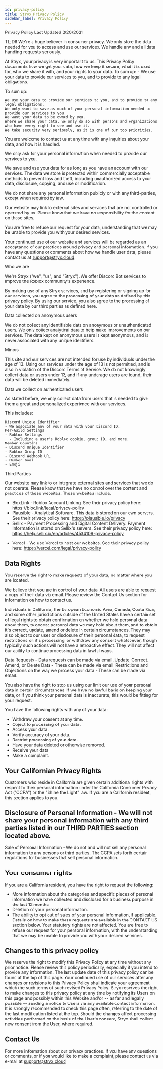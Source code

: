 ```yaml
---
id: privacy-policy
title: Stryx Privacy Policy
sidebar_label: Privacy Policy
---
```



Privacy Policy
Last Updated 2/20/2021

TL;DR We're a huge believer in consumer privacy. We only store the data needed for you to access and use our services. We handle any and all data handling requests seriously.

 

At Stryx, your privacy is very important to us. This Privacy Policy documents how we get your data, how we keep it secure, what it is used for, who we share it with, and your rights to your data. To sum up: - We use your data to provide our services to you, and to provide to any legal obligations.

To sum up:

    We use your data to provide our services to you, and to provide to any legal obligations.
    We only want to save as much of your personal information needed to provide our services to you. 
    We want your data to be owned by you. 
    Where we share your data, we only do so with persons and organizations who have every right to see and use it. 
    We take security very seriously, as it is one of our top priorities.

You are welcome to contact us at any time with any inquiries about your data, and how it is handled.

 

We only ask for your personal information when needed to provide our services to you.

 

We save and use your data for as long as you have an account with our services. The data we store is protected within commercially acceptable methods to prevent loss and theft, including unauthorized access to your data, disclosure, copying, and use or modification.

 

We do not share any personal information publicly or with any third-parties, except when required by law.

 

Our website may link to external sites and services that are not controlled or operated by us. Please know that we have no responsibility for the content on those sites.

 

You are free to refuse our request for your data, understanding that we may be unable to provide you with your desired services. 

 

Your continued use of our website and services will be regarded as an acceptance of our practices around privacy and personal information. If you have any questions or comments about how we handle user data, please contact us at support@stryx.cloud.

 
Who we are

We're Stryx ("we", "us", and "Stryx"). We offer Discord Bot services to improve the Roblox community's experience.

 

By making use of any Stryx services, and by registering or signing up for our services, you agree to the processing of your data as defined by this privacy policy. By using our service, you also agree to the processing of your data by our third parties as defined here.

 

Data collected on anonymous users

 

We do not collect any identifiable data on anonymous or unauthenticated users. We only collect analytical data to help make improvements on our services. The data kept on anonymous users is kept anonymous, and is never associated with any unique identifiers.

 

Minors

 

This site and our services are not intended for use by individuals under the age of 13. Using our services under the age of 13 is not permitted, and is also in violation of the Discord Terms of Service. We do not knowingly collect data on users under 13, and if any underage users are found, their data will be deleted immediately. 

 

Data we collect on authenticated users

 

As stated before, we only collect data from users that is needed to give them a great and personalized experience with our services.

This includes:

    Discord Unique Identifier
    - We associate any of your data with your Discord ID.
    Per-Guild Settings
    - Roblox Settings
      - Including a user's Roblox cookie, group ID, and more.
    Member Counters
    - Discord Unique Identifier
    - Roblox Group ID
    - Discord Webhook URL
    - Member Goal
    - Emoji

Third Parties

 

Our website may link to or integrate external sites and services that we do not operate. Please know that we have no control over the content and practices of these websites. These websites include:

- BloxLink - Roblox Account Linking. See their privacy policy here: https://blox.link/legal/privacy-policy
- Plausible - Analytical Software. This data is stored on our own servers. See their privacy policy here: https://plausible.io/privacy
- Sellix - Payment Processing and Digital Content Delivery. Payment Information is stored on Sellix's servers. See their privacy policy here: https://help.sellix.io/en/articles/4534109-privacy-policy
<!-- - Intercom - Customer Relation Management and Live Chat Support. Any personal information is stored on their servers. We have added custom attributes to the Intercom module that include personal information. This is only the case on our Dashboard. This personal data includes:
  - Discord ID
  - Discord Discriminator
  - Discord Username
  See their privacy policy here: https://www.intercom.com/legal/privacy -->

- Vercel - We use Vercel to host our websites. See their privacy policy here:  https://vercel.com/legal/privacy-policy

## Data Rights

You reserve the right to make requests of your data, no matter where you are located.

We believe that you are in control of your data. All users are able to request a copy of their data via email. Please review the Contact Us section for information on how to contact us.

Individuals in California, the European Economic Area, Canada, Costa Rica, and some other jurisdictions outside of the United States have a certain set of legal rights to obtain confirmation on whether we hold personal data about them, to access personal data we may hold about them, and to obtain it's correct, update, amend or delete in certain circumstances. They may also object to our uses or disclosure of their personal data, to request restrictions on it's processing, or withdraw any consent whatsoever, though typically such actions will not have a retroactive effect. They will not affect our ability to continue processing data in lawful ways.

Data Requests - Data requests can be made via email.
Update, Correct, Amend, or Delete Data - These can be made via email.
Restrictions and Objections on the way we process your data - These can be made via email.

You also have the right to stop us using our limit our use of your personal data in certain circumstances. If we have no lawful basis on keeping your data, or if you think your personal data is inaccurate, this would be fitting for your request.

You have the following rights with any of your data:

- Withdraw your consent at any time. 
- Object to processing of your data. 
- Access your data. 
- Verify accuracy of your data. 
- Restrict processing of your data. 
- Have your data deleted or otherwise removed. 
- Receive your data. 
- Make a complaint.

## Your Californian Privacy Rights

Customers who reside in California are given certain additional rights with respect to their personal information under the California Consumer Privacy Act ("CCPA") or the "Shine the Light" law. If you are a California resident, this section applies to you.

## Disclosure of Personal Information - We will not share your personal information with any third parties listed in our THIRD PARTIES section located above.

Sale of Personal Information - We do not and will not sell any personal information to any persons or third parties. The CCPA sets forth certain regulations for businesses that sell personal information.

## Your consumer rights

If you are a California resident, you have the right to request the following: 

- More information about the categories and specific pieces of personal information we have collected and disclosed for a business purpose in the last 12 months. 
- Deletion of your personal information. 
- The ability to opt out of sales of your personal information, if applicable. Details on how to make these requests are available in the CONTACT US section below. Your statutory rights are not affected. You are free to refuse our request for your personal information, with the understanding that we may be unable to provide you with your desired services.

## Changes to this privacy policy

We reserve the right to modify this Privacy Policy at any time without any prior notice. Please review this policy periodically, especially if you intend to provide any information. The last update date of this privacy policy can be found at the top of this page. Your continued use of our services after any changes or revisions to this Privacy Policy shall indicate your agreement which the such terms of such revised Privacy Polcy. Stryx reserves the right to make changes to this privacy policy at any time by notifying its Users on this page and possibly within this Website and/or -- as far and legally possible -- sending a notice to Users via any available contact information. It is strongly recommended to check this page often, referring to the date of the last modification listed at the top. Should the changes affect processing activities performed on the basis of the User's consent, Stryx shall collect new consent from the User, where required.

## Contact Us

For more information about our privacy practices, if you have any questions or comments, or if you would like to make a complaint, please contact us via e-mail at support@stryx.cloud
